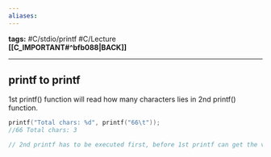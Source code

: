 ```yaml
---
aliases:
---
```

**tags:** #C/stdio/printf #C/Lecture  
**[[C_IMPORTANT#^bfb088|BACK]]**

---
## printf to printf
1st printf() function will read how many characters lies in 2nd printf() function.
```C
printf("Total chars: %d", printf("66\t")); 
//66 Total chars: 3

// 2nd printf has to be executed first, before 1st printf can get the value out of it
```